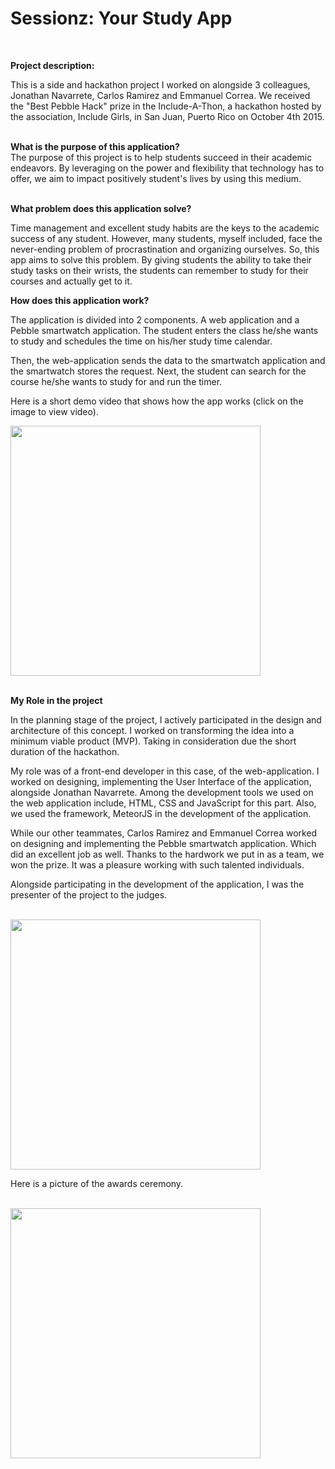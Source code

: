 <strong><h1>Sessionz: Your Study App</h1></strong> <br>

<strong>Project description:</strong> <br>

This is a side and hackathon project I worked on alongside 3 colleagues, Jonathan Navarrete, Carlos Ramirez and
Emmanuel Correa. We received the "Best Pebble Hack" prize in the Include-A-Thon, a hackathon hosted
by the association, Include Girls, in San Juan, Puerto Rico on October 4th 2015.
<br><br>

<strong>What is the purpose of this application?</strong><br>
The purpose of this project is to help students succeed in their academic endeavors. By leveraging on the power and flexibility that technology has to offer, we aim to impact positively student's lives by using this medium.<br><br>

<strong>What problem does this application solve?</strong> <br>

Time management and excellent study habits are the keys to the academic success of any student. However, many students, myself included, face the never-ending problem of procrastination and organizing ourselves. So, this app aims to solve this problem. By giving students the ability to take their study tasks on their wrists, the students can remember to study for their courses and actually get to it.

<strong>How does this application work?</strong><br>

The application is divided into 2 components. A web application and a Pebble smartwatch application. The student enters the class he/she wants to study and schedules the time on his/her study time calendar.

Then, the web-application sends the data to the smartwatch application and the smartwatch stores the request. Next, the student can search for the course he/she wants to study for and run the timer.

Here is a short demo video that shows how the app works (click on the image to view video).

<a href="https://www.youtube.com/watch?v=57ZkXm1Ujc0"><img width="400" src="https://user-images.githubusercontent.com/33431535/41363076-0820a442-6f01-11e8-98ba-d49e17dffa31.png"></a>
<br><br>

<strong>My Role in the project</strong><br>

 In the planning stage of the project, I actively participated in the design and architecture of this concept. I worked on transforming the idea into a minimum viable product (MVP). Taking in consideration due the short duration of the hackathon. 

My role was of a front-end developer in this case, of the web-application. I worked on designing, implementing the User Interface of the application, alongside Jonathan Navarrete. Among the development tools we used on the web application include, HTML, CSS and JavaScript for this part. Also, we used the framework, MeteorJS in the development of the application.

While our other teammates, Carlos Ramirez and Emmanuel Correa worked on designing and implementing the Pebble smartwatch application. Which did an excellent job as well. Thanks to the hardwork we put in as a team, we won the prize. It was a pleasure working with such talented individuals.

 Alongside participating in the development of the application, I was the presenter of the project to the judges.<br><br>

 <img width="400" src="https://user-images.githubusercontent.com/33431535/41364198-fc3d1572-6f03-11e8-87a6-482af61782ab.jpg">

Here is a picture of the awards ceremony. <br><br>

<img width="400" src="https://user-images.githubusercontent.com/33431535/41363942-34c908ac-6f03-11e8-938f-5fd472fc4fe2.jpg">
